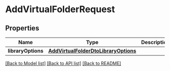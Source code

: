 # AddVirtualFolderRequest

## Properties
Name | Type | Description | Notes
------------ | ------------- | ------------- | -------------
**libraryOptions** | [**AddVirtualFolderDtoLibraryOptions**](AddVirtualFolderDtoLibraryOptions.md) |  | [optional] 

[[Back to Model list]](../README.md#documentation-for-models) [[Back to API list]](../README.md#documentation-for-api-endpoints) [[Back to README]](../README.md)


